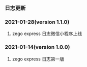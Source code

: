 ### 日志更新
### 2021-01-28(version 1.1.0)
1. zego express 日志微信小程序上线
### 2021-01-14(version 1.0.0)
1. zego express 日志第一版
